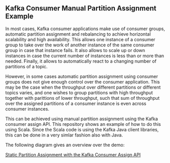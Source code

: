 ## Kafka Consumer Manual Partition Assignment Example

In most cases, Kafka consumer applications make use of consumer groups, automatic
partition assignment and rebalancing to achieve horizontal scalability and high availability. 
This allows one instance of a consumer group to take over the work of another instance of the same consumer group in case that instance fails. 
It also allows to scale up or down instances in case the current number of instances is 
less than or more than needed. 
Finally, it allows to automatically react to a changing number of partitions of a topic. 

However, in some cases automatic partition assignment using consumer groups does not 
give enough control over the consumer application. 
This may be the case when the throughput over different partitions or different topics varies, and one wishes to group partitions with high throughput together with parittions of lower throughput, such that sum of throughput over the assigned partitions of a consumer instance is even across consumer instances. 

This can be achieved using manual partition assignment using the Kafka consumer assign API. This repository shows an example of how to do this using Scala. Since the Scala code is using the Kafka Java client libraries, this can be done in a very simlar fashion also with Java. 

The following diagram gives an overview over the demo:

[Static Partition Assignment with the Kafka Consumer Assign API](KafkaConsumerStaticPartitionAssignment.png)

